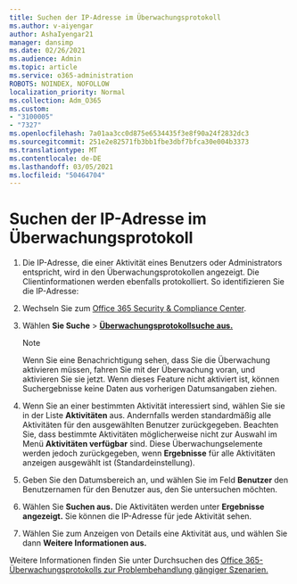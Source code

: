 ```yaml
---
title: Suchen der IP-Adresse im Überwachungsprotokoll
ms.author: v-aiyengar
author: AshaIyengar21
manager: dansimp
ms.date: 02/26/2021
ms.audience: Admin
ms.topic: article
ms.service: o365-administration
ROBOTS: NOINDEX, NOFOLLOW
localization_priority: Normal
ms.collection: Adm_O365
ms.custom:
- "3100005"
- "7327"
ms.openlocfilehash: 7a01aa3cc0d875e6534435f3e8f90a24f2832dc3
ms.sourcegitcommit: 251e2e82571fb3bb1fbe3dbf7bfca30e004b3373
ms.translationtype: MT
ms.contentlocale: de-DE
ms.lasthandoff: 03/05/2021
ms.locfileid: "50464704"
---
```

# <a name="find-the-ip-address-in-audit-log"></a>Suchen der IP-Adresse im Überwachungsprotokoll

1. Die IP-Adresse, die einer Aktivität eines Benutzers oder Administrators entspricht, wird in den Überwachungsprotokollen angezeigt. Die Clientinformationen werden ebenfalls protokolliert. So identifizieren Sie die IP-Adresse:

1. Wechseln Sie zum [Office 365 Security & Compliance Center](https://go.microsoft.com/fwlink/p/?linkid=2077143).
1. Wählen **Sie Suche**  >  **[Überwachungsprotokollsuche aus.](https://go.microsoft.com/fwlink/?linkid=2103759)**
    > [!NOTE]
    > Wenn Sie eine Benachrichtigung sehen, dass Sie die Überwachung aktivieren müssen, fahren Sie mit der Überwachung voran, und aktivieren Sie sie jetzt. Wenn dieses Feature nicht aktiviert ist, können Suchergebnisse keine Daten aus vorherigen Datumsangaben ziehen.
1. Wenn Sie an einer bestimmten Aktivität interessiert sind, wählen Sie sie in der Liste **Aktivitäten** aus. Andernfalls werden standardmäßig alle Aktivitäten für den ausgewählten Benutzer zurückgegeben. Beachten Sie, dass bestimmte Aktivitäten möglicherweise nicht zur Auswahl im Menü **Aktivitäten verfügbar** sind. Diese Überwachungselemente werden jedoch zurückgegeben, wenn **Ergebnisse** für alle Aktivitäten anzeigen ausgewählt ist (Standardeinstellung).
1. Geben Sie den Datumsbereich an, und wählen Sie im Feld **Benutzer** den Benutzernamen für den Benutzer aus, den Sie untersuchen möchten.
1. Wählen Sie **Suchen aus.** Die Aktivitäten werden unter **Ergebnisse angezeigt.** Sie können die IP-Adresse für jede Aktivität sehen.
1. Wählen Sie zum Anzeigen von Details eine Aktivität aus, und wählen Sie dann **Weitere Informationen aus.**

Weitere Informationen finden Sie unter Durchsuchen des [Office 365-Überwachungsprotokolls zur Problembehandlung gängiger Szenarien.](https://go.microsoft.com/fwlink/?linkid=2103944)